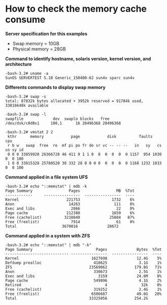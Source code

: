 # How to check the memory cache consume

**Server specification for this examples**
- Swap memory = 10GB 
- Physical memory = 28GB 

**Command to identify hostname, solaris version, kernel version, and architecture**
```shellscript
-bash-3.2# uname -a
SunOS SERVERTEST 5.10 Generic_150400-62 sun4v sparc sun4v
```
**Differents commands to display swap memory**
```shellscript
-bash-3.2# swap -s
total: 87832k bytes allocated + 3952k reserved = 91784k used, 33816648k available
```

```shellscript
-bash-3.2# swap -l
swapfile             dev  swaplo blocks   free
/dev/dsk/c0d0s1     100,1      16 20496368 20496368
```

```shellscript
-bash-3.2# vmstat 2 2
 kthr      memory            page            disk          faults      cpu
 r b w   swap  free  re  mf pi po fr de sr vc -- -- --   in   sy   cs us sy id
 0 0 0 33859920 26366728 46 411 9 1 1 0  0  0  0  0  0 1157  954 1030  0  0 100
 1 0 0 33815328 25780520 30 332 28 0 0 0 0  0  0  0  0 1168 1232 1033  0  0 100
```

**Command applied in a file system UFS**
```shellscript
-bash-3.2# echo "::memstat" | mdb -k
Page Summary                Pages                MB  %Tot
------------     ----------------  ----------------  ----
Kernel                     221753              1732    6%
Anon                        14263               111    0%
Exec and libs                2866                22    0%
Page cache                 212380              1659    6%
Free (cachelist)          3210840             25084   87%
Free (freelist)              7914                61    0%
Total                    3670016             28672
```
**Command applied in a system with ZFS**
```shellscript
-bash-3.2# echo "::memstat" | mdb "-k"
Page Summary                            Pages             Bytes  %Tot
---------------------------- ----------------  ----------------  ----
Kernel                                1627698             12.4G    5%
Defdump prealloc                       418625              3.1G    1%
ZFS                                  23569062            179.8G   71%
Anon                                   330673              2.5G    1%
Exec and libs                            3159             24.6M    0%
Page cache                             549896              4.1G    2%
Retired                                     4               32k    0%
Free (cachelist)                       319252              2.4G    1%
Free (freelist)                       6506687             49.6G   20%
Total                                33325056            254.2G
```
